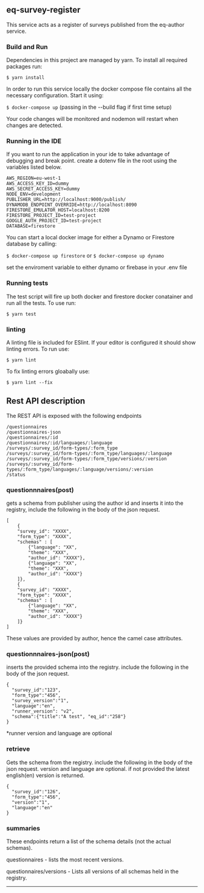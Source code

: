 ## eq-survey-register

This service acts as a register of surveys published from the eq-author service.

### Build and Run

Dependencies in this project are managed by yarn. To install all required packages run:

`$ yarn install`

In order to run this service locally the docker compose file contains all the necessary configuration. Start it using:

`$ docker-compose up` (passing in the --build flag if first time setup)

Your code changes will be monitored and nodemon will restart when changes are detected.

### Running in the IDE

If you want to run the application in your ide to take advantage of debugging and break point. create a dotenv file in the root
using the variables listed below.

```
AWS_REGION=eu-west-1
AWS_ACCESS_KEY_ID=dummy
AWS_SECRET_ACCESS_KEY=dummy
NODE_ENV=development
PUBLISHER_URL=http://localhost:9000/publish/
DYNAMODB_ENDPOINT_OVERRIDE=http://localhost:8090
FIRESTORE_EMULATOR_HOST=localhost:8200
FIRESTORE_PROJECT_ID=test-project
GOOGLE_AUTH_PROJECT_ID=test-project
DATABASE=firestore
```

You can start a local docker image for either a Dynamo or Firestore database by calling:


`$ docker-compose up firestore` or `$ docker-compose up dynamo`


set the enviroment variable to either dynamo or firebase in your .env file


### Running tests

The test script will fire up both docker and firestore docker conatainer and run all the tests. To use run:

`$ yarn test` 

### linting
A linting file is included for ESlint. If your editor is configured it should show linting errors. To run use:

`$ yarn lint`

To fix linting errors gloabally use:

`$ yarn lint --fix`


## Rest API description

The REST API is exposed with the following endpoints

```
/questionnaires
/questionnaires-json
/questionnaires/:id
/questionnaires/:id/languages/:language
/surveys/:survey_id/form-types/:form_type
/surveys/:survey_id/form-types/:form_type/languages/:language
/surveys/:survey_id/form-types/:form_type/versions/:version
/surveys/:survey_id/form-types/:form_type/languages/:language/versions/:version
/status
```

### questionnnaires(post)
gets a schema from publisher using the author id and inserts it into the registry, 
include the following in the body of the json request.


```
[
	{
	"survey_id": "XXXX",
	"form_type": "XXXX",
	"schemas" : [
		{"language": "XX",
		"theme": "XXX",
		"author_id": "XXXX"},
		{"language": "XX",
		"theme": "XXX",
		"author_id": "XXXX"}
	]},
	{
	"survey_id": "XXXX",
	"form_type": "XXXX",
	"schemas" : [
		{"language": "XX",
		"theme": "XXX",
		"author_id": "XXXX"}
	]}
]
```
These values are provided by author, hence the camel case attributes.

### questionnnaires-json(post)
inserts the provided schema into the registry. include the following in the body of the json request.

```
{
  "survey_id":"123",
  "form_type":"456",
  "survey_version":"1", 
  "language":"en",
  "runner_version": "v2",
  "schema":{"title":"A test", "eq_id":"258"}
}
```
*runner version and language are optional


### retrieve
Gets the schema from the registry. include the following in the body of the json request.
version and language are optional. if not provided the latest english(en) version is returned.

```
{
  "survey_id":"126",
  "form_type":"456",
  "version":"1",
  "language":"en"
}
```

### summaries
These endpoints return a list of the schema details (not the actual schemas).

questionnaires - lists the most recent versions.

questionnaires/versions - Lists all versions of all schemas held in the registry.


---


